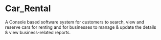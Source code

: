 # Car_Rental
A Console based software system for customers to search, view and reserve cars for renting and for businesses to manage &amp; update the details &amp; view business-related reports.
